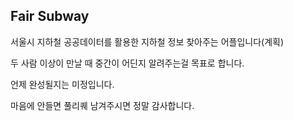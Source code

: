 ## Fair Subway

서울시 지하철 공공데이터를 활용한 지하철 정보 찾아주는 어플입니다(계획)

두 사람 이상이 만날 때 중간이 어딘지 알려주는걸 목표로 합니다.

언제 완성될지는 미정입니다.

마음에 안들면 풀리퀘 남겨주시면 정말 감사합니다.